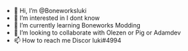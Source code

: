 - 👋 Hi, I’m @Boneworksluki
- 👀 I’m interested in I dont know
- 🌱 I’m currently learning Boneworks Modding
- 💞️ I’m looking to collaborate with Olezen or Pig or Adamdev
- 📫 How to reach me Discor luki#4994

<!---
Boneworksluki/Boneworksluki is a ✨ special ✨ repository because its `README.md` (this file) appears on your GitHub profile.
You can click the Preview link to take a look at your changes.
--->
